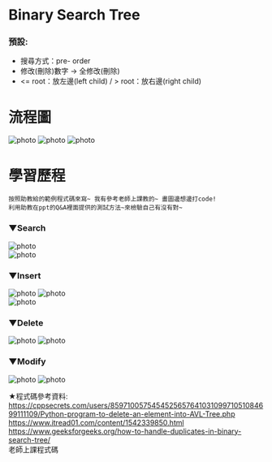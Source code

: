 # Binary Search Tree
### 預設:
  * 搜尋方式：pre- order 
  * 修改(刪除)數字 → 全修改(刪除)
  * <= root：放左邊(left child) / > root：放右邊(right child)
  
  
# 流程圖


![photo](https://github.com/stopraining/LearningNote/blob/master/pic/bst10.JPG)
![photo](https://github.com/stopraining/LearningNote/blob/master/pic/bst9.JPG)
![photo](https://github.com/stopraining/LearningNote/blob/master/pic/bst7.JPG)

# 學習歷程

    按照助教給的範例程式碼來寫~ 我有參考老師上課教的~ 畫圖邊想邊打code! 
    利用助教在ppt的Q&A裡面提供的測試方法~來檢驗自己有沒有對~
    
### ▼Search

    

![photo](https://github.com/stopraining/LearningNote/blob/master/pic/bst5.jpg)    
![photo](https://github.com/stopraining/LearningNote/blob/master/pic/bst6.jpg)

    
### ▼Insert
    
  
![photo](https://github.com/stopraining/LearningNote/blob/master/pic/bst1.jpg)
![photo](https://github.com/stopraining/LearningNote/blob/master/pic/bst4.jpg)    
![photo](https://github.com/stopraining/LearningNote/blob/master/pic/bst3.jpg)


### ▼Delete
![photo](https://github.com/stopraining/LearningNote/blob/master/pic/bst11.jpg)
![photo](https://github.com/stopraining/LearningNote/blob/master/pic/bst13.jpg)

### ▼Modify
![photo](https://github.com/stopraining/LearningNote/blob/master/pic/bst12.jpg)
![photo](https://github.com/stopraining/LearningNote/blob/master/pic/bst14.jpg)







★程式碼參考資料:                            
https://cppsecrets.com/users/859710057545452565764103109971051084699111109/Python-program-to-delete-an-element-into-AVL-Tree.php        
https://www.itread01.com/content/1542339850.html              
https://www.geeksforgeeks.org/how-to-handle-duplicates-in-binary-search-tree/              
老師上課程式碼                

